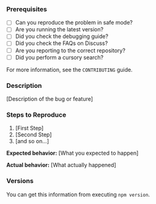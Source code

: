 ### Prerequisites

- [ ] Can you reproduce the problem in safe mode?
- [ ] Are you running the latest version?
- [ ] Did you check the debugging guide?
- [ ] Did you check the FAQs on Discuss?
- [ ] Are you reporting to the correct repository?
- [ ] Did you perform a cursory search?

For more information, see the `CONTRIBUTING` guide.

### Description

[Description of the bug or feature]

### Steps to Reproduce

1. [First Step]
2. [Second Step]
3. [and so on...]

**Expected behavior:** [What you expected to happen]

**Actual behavior:** [What actually happened]

### Versions

You can get this information from executing `npm version`.
